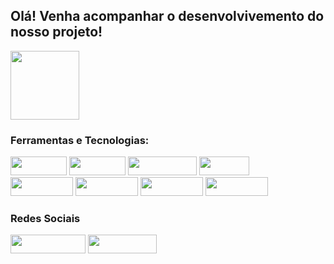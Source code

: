 <h2> Olá! Venha acompanhar o desenvolvivemento do nosso projeto!</h2>


<img height="110em"  align="center" src="https://github-readme-stats.vercel.app/api/top-langs/?username=GitSpectrumCode&layout=compact&langs_count=7&theme=react" />


<h3>Ferramentas e Tecnologias:</h3>

<div>

<img src="https://img.shields.io/badge/HTML5-E34F26?style=for-the-badge&logo=html5&logoColor=white" width="90" height="30"/>
<img src="https://img.shields.io/badge/CSS3-1572B6?style=for-the-badge&logo=css3&logoColor=white" width="90" height="30"/>
<img src="https://img.shields.io/badge/JavaScript-323330?style=for-the-badge&logo=javascript&logoColor=F7DF1E" width="110" height="30"/>
<img src="https://img.shields.io/badge/C%23-239120?style=for-the-badge&logo=csharp&logoColor=white" width="80" height="30"/>

<br>
<img src="https://img.shields.io/badge/VSCode-0078D4?style=for-the-badge&logo=visual%20studio%20code&logoColor=white)" width="100" height="30"/>
<img src="https://img.shields.io/badge/Unity-100000?style=for-the-badge&logo=unity&logoColor=white" width="100" height="30"/>
<img src="" width="100" height="30"/>
<img src="" width="100" height="30"/>
</div>

<h3>Redes Sociais</h3>
<div>
<img src="https://img.shields.io/badge/Instagram-E4405F?style=for-the-badge&logo=instagram&logoColor=white" width="120" height="30"/>
<img src="https://img.shields.io/badge/TikTok-000000?style=for-the-badge&logo=tiktok&logoColor=white" width="110" height="30"/>
</div>   

